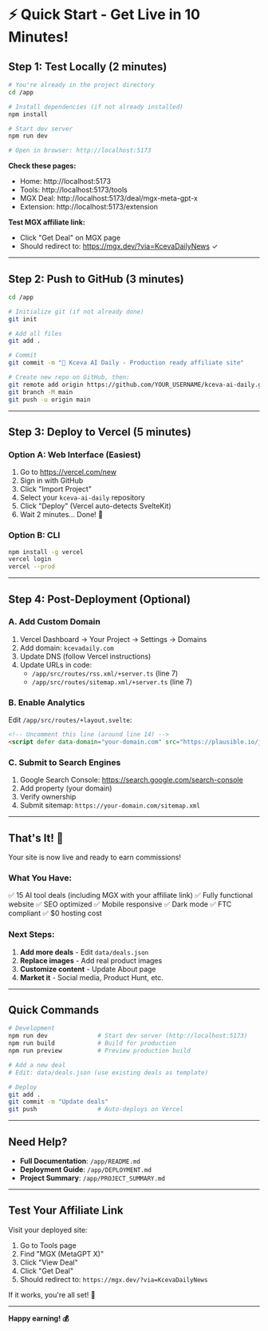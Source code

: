 # ⚡ Quick Start - Get Live in 10 Minutes!

## Step 1: Test Locally (2 minutes)

```bash
# You're already in the project directory
cd /app

# Install dependencies (if not already installed)
npm install

# Start dev server
npm run dev

# Open in browser: http://localhost:5173
```

**Check these pages:**
- Home: http://localhost:5173
- Tools: http://localhost:5173/tools
- MGX Deal: http://localhost:5173/deal/mgx-meta-gpt-x
- Extension: http://localhost:5173/extension

**Test MGX affiliate link:**
- Click "Get Deal" on MGX page
- Should redirect to: https://mgx.dev/?via=KcevaDailyNews ✓

---

## Step 2: Push to GitHub (3 minutes)

```bash
cd /app

# Initialize git (if not already done)
git init

# Add all files
git add .

# Commit
git commit -m "🚀 Kceva AI Daily - Production ready affiliate site"

# Create new repo on GitHub, then:
git remote add origin https://github.com/YOUR_USERNAME/kceva-ai-daily.git
git branch -M main
git push -u origin main
```

---

## Step 3: Deploy to Vercel (5 minutes)

### Option A: Web Interface (Easiest)
1. Go to https://vercel.com/new
2. Sign in with GitHub
3. Click "Import Project"
4. Select your `kceva-ai-daily` repository
5. Click "Deploy" (Vercel auto-detects SvelteKit)
6. Wait 2 minutes... Done! 🎉

### Option B: CLI
```bash
npm install -g vercel
vercel login
vercel --prod
```

---

## Step 4: Post-Deployment (Optional)

### A. Add Custom Domain
1. Vercel Dashboard → Your Project → Settings → Domains
2. Add domain: `kcevadaily.com`
3. Update DNS (follow Vercel instructions)
4. Update URLs in code:
   - `/app/src/routes/rss.xml/+server.ts` (line 7)
   - `/app/src/routes/sitemap.xml/+server.ts` (line 7)

### B. Enable Analytics
Edit `/app/src/routes/+layout.svelte`:
```html
<!-- Uncomment this line (around line 14) -->
<script defer data-domain="your-domain.com" src="https://plausible.io/js/script.js"></script>
```

### C. Submit to Search Engines
1. Google Search Console: https://search.google.com/search-console
2. Add property (your domain)
3. Verify ownership
4. Submit sitemap: `https://your-domain.com/sitemap.xml`

---

## That's It! 🎉

Your site is now live and ready to earn commissions!

### What You Have:
✅ 15 AI tool deals (including MGX with your affiliate link)
✅ Fully functional website
✅ SEO optimized
✅ Mobile responsive
✅ Dark mode
✅ FTC compliant
✅ $0 hosting cost

### Next Steps:
1. **Add more deals** - Edit `data/deals.json`
2. **Replace images** - Add real product images
3. **Customize content** - Update About page
4. **Market it** - Social media, Product Hunt, etc.

---

## Quick Commands

```bash
# Development
npm run dev              # Start dev server (http://localhost:5173)
npm run build            # Build for production
npm run preview          # Preview production build

# Add a new deal
# Edit: data/deals.json (use existing deals as template)

# Deploy
git add .
git commit -m "Update deals"
git push                 # Auto-deploys on Vercel
```

---

## Need Help?

- **Full Documentation**: `/app/README.md`
- **Deployment Guide**: `/app/DEPLOYMENT.md`
- **Project Summary**: `/app/PROJECT_SUMMARY.md`

---

## Test Your Affiliate Link

Visit your deployed site:
1. Go to Tools page
2. Find "MGX (MetaGPT X)"
3. Click "View Deal"
4. Click "Get Deal"
5. Should redirect to: `https://mgx.dev/?via=KcevaDailyNews`

If it works, you're all set! 🚀

---

**Happy earning! 💰**
